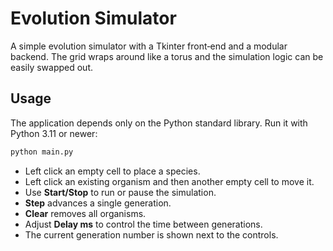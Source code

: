 # Evolution Simulator

A simple evolution simulator with a Tkinter front‑end and a modular
backend.  The grid wraps around like a torus and the simulation logic can
be easily swapped out.

## Usage

The application depends only on the Python standard library.  Run it with
Python 3.11 or newer:

```bash
python main.py
```

* Left click an empty cell to place a species.
* Left click an existing organism and then another empty cell to move it.
* Use **Start/Stop** to run or pause the simulation.
* **Step** advances a single generation.
* **Clear** removes all organisms.
* Adjust **Delay ms** to control the time between generations.
* The current generation number is shown next to the controls.
